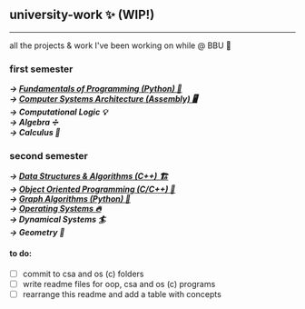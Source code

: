 ## university-work ✨ (WIP!)
---
all the projects & work I've been working on while @ BBU 💅

### first semester
***&rarr; [Fundamentals of Programming (Python) 🐍](https://github.com/saltylex/university-work/tree/main/1st%20year/fundamentals%20of%20programming)***  
***&rarr; [Computer Systems Architecture (Assembly) 🖥️](https://github.com/saltylex/university-work/tree/main/1st%20year/computer%20systems%20architecture)***  
***&rarr; Computational Logic 💡***  
***&rarr; Algebra ➗***  
***&rarr; Calculus 🧮***  

### second semester
***&rarr; [Data Structures & Algorithms (C++) 🏗️](https://github.com/saltylex/university-work/tree/main/1st%20year/data%20structures%20%26%20algorithms)***  
***&rarr; [Object Oriented Programming (C/C++) 🧳](https://github.com/saltylex/university-work/tree/main/1st%20year/object%20oriented%20programming)***  
***&rarr; [Graph Algorithms (Python) 🌆](https://github.com/saltylex/university-work/tree/main/1st%20year/graph%20algorithms)***  
***&rarr; [Operating Systems 🔥](https://github.com/saltylex/university-work/tree/main/1st%20year/operating%20systems)***  
***&rarr; Dynamical Systems 🏄***  
***&rarr; Geometry 🔺***  

#### to do:
- [ ] commit to csa and os (c) folders 
- [ ] write readme files for oop, csa and os (c) programs   
- [ ] rearrange this readme and add a table with concepts
